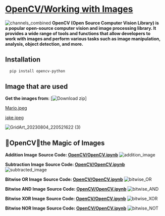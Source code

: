 # [OpenCV/Working with Images](https://opencv.org/)
![channels_combined](https://github.com/ThisIs-Developer/Python/assets/109382325/55990dd2-407e-446b-93b6-8ac41d848d9f)
**OpenCV (Open Source Computer Vision Library) is a popular open-source computer vision and image processing library. It provides a wide range of tools and functions that allow developers to work with images and perform various tasks such as image manipulation, analysis, object detection, and more.**
## Installation
```bash
  pip install opencv-python
```
## Image that are used

**Get the images from:** [![Download zip](https://custom-icon-badges.herokuapp.com/badge/-Download-blue?style=for-the-badge&logo=download&logoColor=white "Download zip")]

[Mario.jpeg](https://github.com/ThisIs-Developer/Python/blob/main/OpenCV/Working%20with%20Images/Mario.jpeg)

[jake.jpeg](https://github.com/ThisIs-Developer/Python/blob/main/OpenCV/Working%20with%20Images/jake.jpeg)

![GridArt_20230804_220521622 (3)](https://github.com/ThisIs-Developer/Python/assets/109382325/f7216c40-6763-45e4-9090-823a99a4315e)

## 🌟OpenCV🎨the Magic of Images
**Addition Image** 
**Source Code: [OpenCV/OpenCV.ipynb](https://github.com/ThisIs-Developer/Python/blob/main/OpenCV/Working%20with%20Images/OpenCV.ipynb)**
![addition_image](https://github.com/ThisIs-Developer/Python/assets/109382325/a426f3ca-d1a7-4a46-863b-f899ecb263a6)

**Subtraction Image** 
**Source Code: [OpenCV/OpenCV.ipynb](https://github.com/ThisIs-Developer/Python/blob/main/OpenCV/Working%20with%20Images/OpenCV.ipynb)**
![subtracted_image](https://github.com/ThisIs-Developer/Python/assets/109382325/ef5fc57a-bcd8-4004-8b4f-62d13bf9e5a2)

**Bitwise OR Image** 
**Source Code: [OpenCV/OpenCV.ipynb](https://github.com/ThisIs-Developer/Python/blob/main/OpenCV/Working%20with%20Images/OpenCV.ipynb)**
![bitwise_OR](https://github.com/ThisIs-Developer/Python/assets/109382325/0303e2dc-be00-484b-b5c6-80debff302f5)

**Bitwise AND Image** 
**Source Code: [OpenCV/OpenCV.ipynb](https://github.com/ThisIs-Developer/Python/blob/main/OpenCV/Working%20with%20Images/OpenCV.ipynb)**
![bitwise_AND](https://github.com/ThisIs-Developer/Python/assets/109382325/ab2dc562-6b88-426b-a910-c544c5b33e6c)

**Bitwise XOR Image** 
**Source Code: [OpenCV/OpenCV.ipynb](https://github.com/ThisIs-Developer/Python/blob/main/OpenCV/Working%20with%20Images/OpenCV.ipynb)**
![bitwise_XOR](https://github.com/ThisIs-Developer/Python/assets/109382325/83d283ec-7fa4-4d84-ad7e-06950427e544)

**Bitwise NOR Image** 
**Source Code: [OpenCV/OpenCV.ipynb](https://github.com/ThisIs-Developer/Python/blob/main/OpenCV/Working%20with%20Images/OpenCV.ipynb)**
![bitwise_NOT](https://github.com/ThisIs-Developer/Python/assets/109382325/ef6a1607-a0c0-4952-8b2d-a9d7fb6fc66c)

